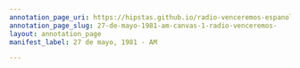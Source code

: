 ```yaml
---
annotation_page_uri: https://hipstas.github.io/radio-venceremos-espanol/annotations/27-de-mayo-1981-am-canvas-1-radio-venceremos-.json
annotation_page_slug: 27-de-mayo-1981-am-canvas-1-radio-venceremos-
layout: annotation_page
manifest_label: 27 de mayo, 1981 - AM

---
```


